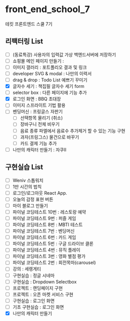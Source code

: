 # front_end_school_7

테킷 프론트엔드 스쿨 7기

## 리팩터링 List

- [ ] (동료특강) 사용자의 입력값 가상 백엔드서버에 저장하기
- [ ] 쇼핑몰 메인 페이지 만들기 :
- [ ] 이미지 갤러리 : 포트폴리오 결과 및 링크
- [ ] developer SVG & modal : 나만의 이력서
- [ ] drag & drop : Todo List 예쁘기 꾸미기
- [x] 글자수 세기 : 책집필 글자수 세기 form
- [ ] selector box : 다른 페이지에 기능 추가
- [x] 로그인 화면 : BBQ 초대장
- [ ] 이미지 스프라이트 기법 활용
- [ ] 벤딩머신 : 프링글스 자판기
  - [ ] 선택항목 물리기 (취소)
  - [ ] 장바구니 전체 비우기
  - [ ] 음료 종류 파엘에서 음료수 추가제거 할 수 있는 기능 구현
  - [ ] 과자(프링그스) 물건으로 바꾸기
  - [ ] 카드 결제 기능 추가
- [ ] 나만의 캐릭터 만들기 : 자쿠II

## 구현실습 List

- [ ] Weniv 스톱워치
- [ ] 1만 시간의 법칙
- [ ] 로그인/로그아웃 React App.
- [ ] 오늘의 감정 표현 버튼
- [ ] 마이 블로그 만들기
- [ ] 파이널 코딩테스트 10번 : 레스토랑 예약
- [ ] 파이널 코딩테스트 9번 : 퍼즐 게임
- [ ] 파이널 코딩테스트 8번 : MBTI 테스트
- [ ] 파이널 코딩테스트 7번 : 벤딩머신
- [ ] 파이널 코딩테스트 6번 : 카드 게임
- [ ] 파이널 코딩테스트 5번 : 구글 드라이브 클론
- [ ] 파이널 코딩테스트 4번 : 뮤직 플레이
- [ ] 파이널 코딩테스트 3번 : 영화 별점 평가
- [ ] 파이널 코딩테스트 2번 : 회전목마(carousel)
- [ ] 강의 : 세렝게티
- [ ] 구현실습 : 정글 시네마
- [ ] 구현실습 : Dropdown Selectbox
- [ ] 프로젝트 : 랜딩페이지 구현
- [ ] 프로젝트 : 오픈 마켓 서비스 구현
- [ ] 구현실습 : 로그인 화면
- [ ] 기초 구현실습 : 로그인 화면
- [x] 나만의 캐릭터 만들기
